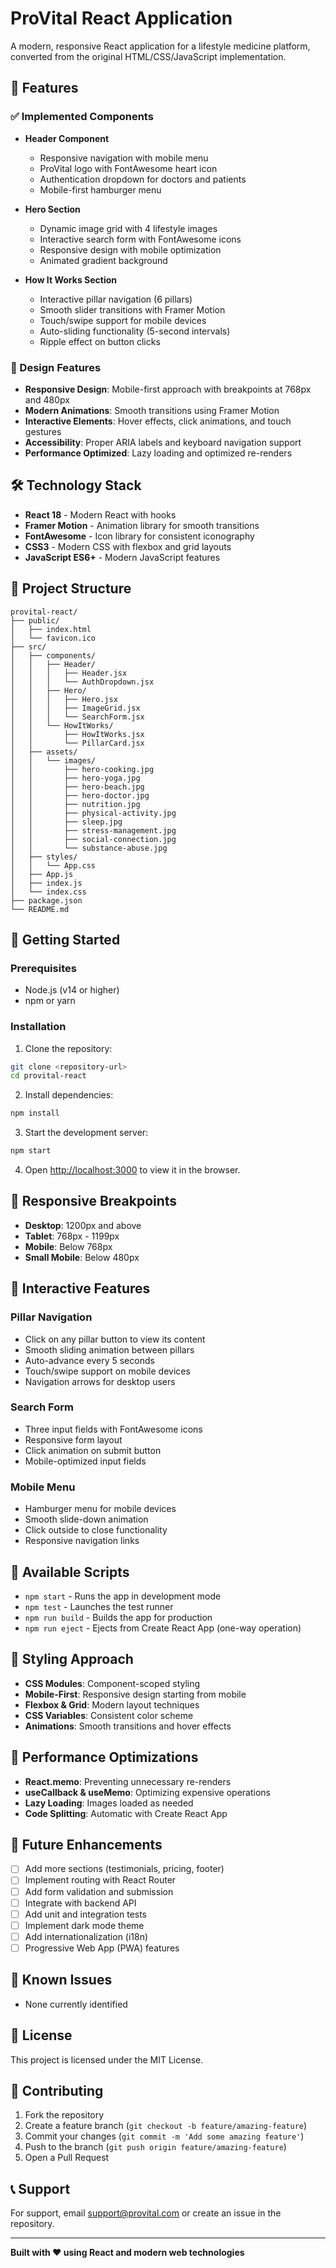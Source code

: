 # ProVital React Application

A modern, responsive React application for a lifestyle medicine platform, converted from the original HTML/CSS/JavaScript implementation.

## 🚀 Features

### ✅ Implemented Components

- **Header Component**
  - Responsive navigation with mobile menu
  - ProVital logo with FontAwesome heart icon
  - Authentication dropdown for doctors and patients
  - Mobile-first hamburger menu

- **Hero Section**
  - Dynamic image grid with 4 lifestyle images
  - Interactive search form with FontAwesome icons
  - Responsive design with mobile optimization
  - Animated gradient background

- **How It Works Section**
  - Interactive pillar navigation (6 pillars)
  - Smooth slider transitions with Framer Motion
  - Touch/swipe support for mobile devices
  - Auto-sliding functionality (5-second intervals)
  - Ripple effect on button clicks

### 🎨 Design Features

- **Responsive Design**: Mobile-first approach with breakpoints at 768px and 480px
- **Modern Animations**: Smooth transitions using Framer Motion
- **Interactive Elements**: Hover effects, click animations, and touch gestures
- **Accessibility**: Proper ARIA labels and keyboard navigation support
- **Performance Optimized**: Lazy loading and optimized re-renders

## 🛠️ Technology Stack

- **React 18** - Modern React with hooks
- **Framer Motion** - Animation library for smooth transitions
- **FontAwesome** - Icon library for consistent iconography
- **CSS3** - Modern CSS with flexbox and grid layouts
- **JavaScript ES6+** - Modern JavaScript features

## 📁 Project Structure

```
provital-react/
├── public/
│   ├── index.html
│   └── favicon.ico
├── src/
│   ├── components/
│   │   ├── Header/
│   │   │   ├── Header.jsx
│   │   │   └── AuthDropdown.jsx
│   │   ├── Hero/
│   │   │   ├── Hero.jsx
│   │   │   ├── ImageGrid.jsx
│   │   │   └── SearchForm.jsx
│   │   └── HowItWorks/
│   │       ├── HowItWorks.jsx
│   │       └── PillarCard.jsx
│   ├── assets/
│   │   └── images/
│   │       ├── hero-cooking.jpg
│   │       ├── hero-yoga.jpg
│   │       ├── hero-beach.jpg
│   │       ├── hero-doctor.jpg
│   │       ├── nutrition.jpg
│   │       ├── physical-activity.jpg
│   │       ├── sleep.jpg
│   │       ├── stress-management.jpg
│   │       ├── social-connection.jpg
│   │       └── substance-abuse.jpg
│   ├── styles/
│   │   └── App.css
│   ├── App.js
│   ├── index.js
│   └── index.css
├── package.json
└── README.md
```

## 🚀 Getting Started

### Prerequisites

- Node.js (v14 or higher)
- npm or yarn

### Installation

1. Clone the repository:
```bash
git clone <repository-url>
cd provital-react
```

2. Install dependencies:
```bash
npm install
```

3. Start the development server:
```bash
npm start
```

4. Open [http://localhost:3000](http://localhost:3000) to view it in the browser.

## 📱 Responsive Breakpoints

- **Desktop**: 1200px and above
- **Tablet**: 768px - 1199px
- **Mobile**: Below 768px
- **Small Mobile**: Below 480px

## 🎯 Interactive Features

### Pillar Navigation
- Click on any pillar button to view its content
- Smooth sliding animation between pillars
- Auto-advance every 5 seconds
- Touch/swipe support on mobile devices
- Navigation arrows for desktop users

### Search Form
- Three input fields with FontAwesome icons
- Responsive form layout
- Click animation on submit button
- Mobile-optimized input fields

### Mobile Menu
- Hamburger menu for mobile devices
- Smooth slide-down animation
- Click outside to close functionality
- Responsive navigation links

## 🔧 Available Scripts

- `npm start` - Runs the app in development mode
- `npm test` - Launches the test runner
- `npm run build` - Builds the app for production
- `npm run eject` - Ejects from Create React App (one-way operation)

## 🎨 Styling Approach

- **CSS Modules**: Component-scoped styling
- **Mobile-First**: Responsive design starting from mobile
- **Flexbox & Grid**: Modern layout techniques
- **CSS Variables**: Consistent color scheme
- **Animations**: Smooth transitions and hover effects

## 🚀 Performance Optimizations

- **React.memo**: Preventing unnecessary re-renders
- **useCallback & useMemo**: Optimizing expensive operations
- **Lazy Loading**: Images loaded as needed
- **Code Splitting**: Automatic with Create React App

## 🔮 Future Enhancements

- [ ] Add more sections (testimonials, pricing, footer)
- [ ] Implement routing with React Router
- [ ] Add form validation and submission
- [ ] Integrate with backend API
- [ ] Add unit and integration tests
- [ ] Implement dark mode theme
- [ ] Add internationalization (i18n)
- [ ] Progressive Web App (PWA) features

## 🐛 Known Issues

- None currently identified

## 📄 License

This project is licensed under the MIT License.

## 🤝 Contributing

1. Fork the repository
2. Create a feature branch (`git checkout -b feature/amazing-feature`)
3. Commit your changes (`git commit -m 'Add some amazing feature'`)
4. Push to the branch (`git push origin feature/amazing-feature`)
5. Open a Pull Request

## 📞 Support

For support, email support@provital.com or create an issue in the repository.

---

**Built with ❤️ using React and modern web technologies**
